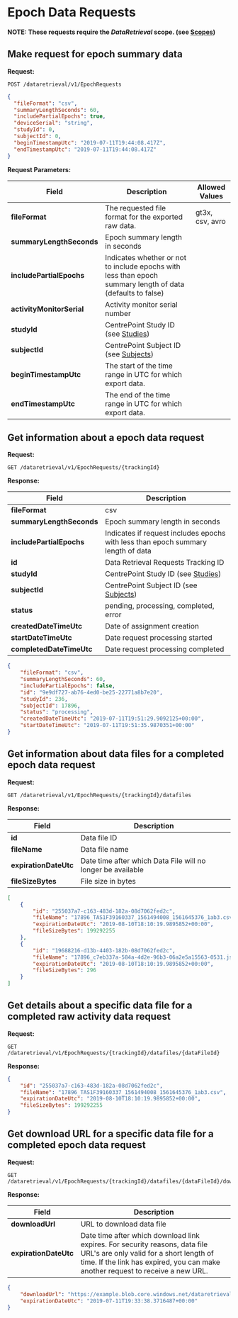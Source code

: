 # Epoch Data Requests

**NOTE: These requests require the *DataRetrieval* scope. (see [Scopes](scopes.md))**

## Make request for epoch summary data

**Request:**

```http
POST /dataretrieval/v1/EpochRequests
```

```json
{
  "fileFormat": "csv",
  "summaryLengthSeconds": 60,
  "includePartialEpochs": true,
  "deviceSerial": "string",
  "studyId": 0,
  "subjectId": 0,
  "beginTimestampUtc": "2019-07-11T19:44:08.417Z",
  "endTimestampUtc": "2019-07-11T19:44:08.417Z"
}
```

**Request Parameters:**

|Field|Description|Allowed Values|
|-----|-----------|--------------|
|**fileFormat**|The requested file format for the exported raw data.|gt3x, csv, avro|
|**summaryLengthSeconds**|Epoch summary length in seconds|
|**includePartialEpochs**|Indicates whether or not to include epochs with less than epoch summary length of data (defaults to false)|
|**activityMonitorSerial**|Activity monitor serial number|
|**studyId**|CentrePoint Study ID (see [Studies](studies.md))||
|**subjectId**|CentrePoint Subject ID (see [Subjects](subjects.md))||
|**beginTimestampUtc**|The start of the time range in UTC for which export data.||
|**endTimestampUtc**|The end of the time range in UTC for which export data.||

## Get information about a epoch data request

**Request:**

```http
GET /dataretrieval/v1/EpochRequests/{trackingId}
```

**Response:**

|Field|Description|
|-----|-----------|
|**fileFormat**|csv|
|**summaryLengthSeconds**|Epoch summary length in seconds|
|**includePartialEpochs**|Indicates if request includes epochs with less than epoch summary length of data|
|**id**|Data Retrieval Requests Tracking ID|
|**studyId**|CentrePoint Study ID (see [Studies](studies.md))|
|**subjectId**|CentrePoint Subject ID (see [Subjects](subjects.md))|
|**status**|pending, processing, completed, error|
|**createdDateTimeUtc**|Date of assignment creation|
|**startDateTimeUtc**|Date request processing started|
|**completedDateTimeUtc**|Date request processing completed|

```json
{
    "fileFormat": "csv",
    "summaryLengthSeconds": 60,
    "includePartialEpochs": false,
    "id": "9e9df727-ab76-4ed0-be25-22771a8b7e20",
    "studyId": 236,
    "subjectId": 17896,
    "status": "processing",
    "createdDateTimeUtc": "2019-07-11T19:51:29.9092125+00:00",
    "startDateTimeUtc": "2019-07-11T19:51:35.9870351+00:00"
}
```

## Get information about data files for a completed epoch data request

**Request:**

```http
GET /dataretrieval/v1/EpochRequests/{trackingId}/datafiles
```

**Response:**

|Field|Description|
|-----|-----------|
|**id**|Data file ID|
|**fileName**|Data file name|
|**expirationDateUtc**|Date time after which Data File will no longer be available|
|**fileSizeBytes**|File size in bytes|

```json
[
    {
        "id": "255037a7-c163-483d-182a-08d7062fed2c",
        "fileName": "17896_TAS1F39160337_1561494008_1561645376_1ab3.csv",
        "expirationDateUtc": "2019-08-10T18:10:19.9895852+00:00",
        "fileSizeBytes": 199292255
    },
    {
        "id": "19688216-d13b-4403-182b-08d7062fed2c",
        "fileName": "17896_c7eb337a-584a-4d2e-96b3-06a2e5a15563-0531.json",
        "expirationDateUtc": "2019-08-10T18:10:19.9895852+00:00",
        "fileSizeBytes": 296
    }
]
```

## Get details about a specific data file for a completed raw activity data request

**Request:**

```http
GET /dataretrieval/v1/EpochRequests/{trackingId}/datafiles/{dataFileId}
```

**Response:**

```json
{
    "id": "255037a7-c163-483d-182a-08d7062fed2c",
    "fileName": "17896_TAS1F39160337_1561494008_1561645376_1ab3.csv",
    "expirationDateUtc": "2019-08-10T18:10:19.9895852+00:00",
    "fileSizeBytes": 199292255
}
```

## Get download URL for a specific data file for a completed epoch data request

**Request:**

```http
GET /dataretrieval/v1/EpochRequests/{trackingId}/datafiles/{dataFileId}/downloadurl
```

**Response:**

|Field|Description|
|-----|-----------|
|**downloadUrl**|URL to download data file|
|**expirationDateUtc**|Date time after which download link expires. For security reasons, data file URL's are only valid for a short length of time. If the link has expired, you can make another request to receive a new URL.|

```json
{
    "downloadUrl": "https://example.blob.core.windows.net/dataretrieval-study-0000000236/17896_c7eb337a-584a-4d2e-96b3-06a2e5a15563-3f1f_1.csv?sv=2018-03-28&sr=b&sig=ihKXpfo7s1AKdML7JjngT2heT6mILyAwV%2FNH2Rn6DyI%3D&st=2019-07-11T19%3A31%3A37Z&se=2019-07-11T19%3A33%3A38Z&sp=r&rscd=attachment%3B%20filename%3D17896_TAS1Z12345678_1561494008_1561645376_1ab3.csv",
    "expirationDateUtc": "2019-07-11T19:33:38.3716487+00:00"
}
```
